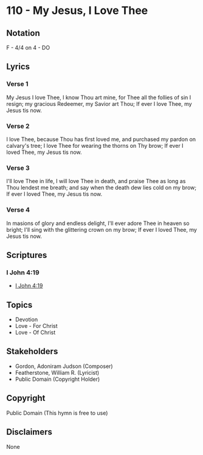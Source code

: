 # 110 - My Jesus, I Love Thee

## Notation

F - 4/4 on 4 - DO

## Lyrics

### Verse 1

My Jesus I love Thee, I know Thou art mine, for Thee all the follies of sin I resign; my gracious Redeemer, my Savior art Thou; If ever I love Thee, my Jesus tis now.

### Verse 2

I love Thee, because Thou has first loved me, and purchased my pardon on calvary's tree; I love Thee for wearing the thorns on Thy brow; If ever I loved Thee, my Jesus tis now.

### Verse 3

I'll love Thee in life, I will love Thee in death, and praise Thee as long as Thou lendest me breath; and say when the death dew lies cold on my brow; If ever I loved Thee, my Jesus tis now.

### Verse 4

In masions of glory and endless delight, I'll ever adore Thee in heaven so bright; I'll sing with the glittering crown on my brow; If ever I loved Thee, my Jesus tis now.


## Scriptures

### I John 4:19

- [I John 4:19](https://www.biblegateway.com/passage/?search=I%20John%204%3A19)


## Topics

- Devotion
- Love - For Christ
- Love - Of Christ

## Stakeholders

- Gordon, Adoniram Judson (Composer)
- Featherstone, William R. (Lyricist)
- Public Domain (Copyright Holder)

## Copyright

Public Domain
(This hymn is free to use)

## Disclaimers

None

